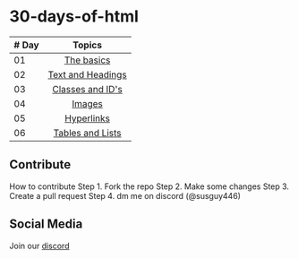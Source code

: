 # 30-days-of-html

| # Day |             Topics             |
| ----- | :----------------------------: |
| 01    | [The basics](https://github.com/SusgUY446/30-days-of-html/blob/main/day-1/README.md)|
| 02    | [Text and Headings](https://github.com/SusgUY446/30-days-of-html/blob/main/day-2/README.md)|
| 03    | [Classes and ID's](https://github.com/SusgUY446/30-days-of-html/blob/main/day-3/README.md) |
| 04    | [Images](https://github.com/SusgUY446/30-days-of-html/blob/main/day-4/README.md)|
| 05    | [Hyperlinks](https://github.com/SusgUY446/30-days-of-html/blob/main/day-5/README.md)|
| 06    | [Tables and Lists](https://github.com/SusgUY446/30-days-of-html/blob/main/day-6/README.md)


## Contribute
How to contribute
Step 1. Fork the repo
Step 2. Make some changes
Step 3. Create a pull request
Step 4. dm me on discord (@susguy446)

## Social Media
 Join our [discord](https://discord.gg/z4gBPkQ8BN)
